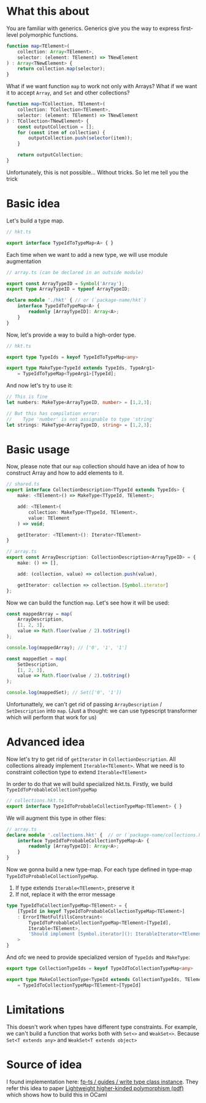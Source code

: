 # What this about

You are familiar with generics.
Generics give you the way to express first-level polymorphic functions.

```typescript
function map<TElement>(
    collection: Array<TElement>,
    selector: (element: TElement) => TNewElement
) : Array<TNewElement> {
    return collection.map(selector);
}
```

What if we want function `map` to work not only with Arrays? What if we want it to accept `Array`, and `Set` and other collections?

```typescript
function map<TCollection, TElement>(
    collection: TCollection<TElement>,
    selector: (element: TElement) => TNewElement
) : TCollection<TNewElement> {
    const outputCollection = [];
    for (const item of collection) {
        outputCollection.push(selector(item));
    }

    return outputCollection;
}
```

Unfortunately, this is not possible… Without tricks. So let me tell you the trick

# Basic idea

Let's build a type map.

```typescript
// hkt.ts

export interface TypeIdToTypeMap<A> { }
```

Each time when we want to add a new type, we will use module augmentation

```typescript
// array.ts (can be declared in an outside module)

export const ArrayTypeID = Symbol('Array');
export type ArrayTypeID = typeof ArrayTypeID;

declare module './hkt' { // or (`package-name/hkt`)
    interface TypeIdToTypeMap<A> {
        readonly [ArrayTypeID]: Array<A>;
    }
}
```

Now, let's provide a way to build a high-order type.

```typescript
// hkt.ts

export type TypeIds = keyof TypeIdToTypeMap<any>

export type MakeType<TypeId extends TypeIds, TypeArg1>
    = TypeIdToTypeMap<TypeArg1>[TypeId];
```

And now let's try to use it:

```typescript
// This is fine
let numbers: MakeType<ArrayTypeID, number> = [1,2,3];

// But this has compilation error:
//    Type 'number' is not assignable to type 'string'
let strings: MakeType<ArrayTypeID, string> = [1,2,3];
```

# Basic usage

Now, please note that our `map` collection should have an idea of how to construct Array and how to add elements to it.

```typescript
// shared.ts
export interface CollectionDescription<TTypeId extends TypeIds> {
    make: <TElement>() => MakeType<TTypeId, TElement>;

    add: <TElement>(
        collection: MakeType<TTypeId, TElement>,
        value: TElement
    ) => void;

    getIterator: <TElement>(): Iterator<TElement>
}
```

```typescript
// array.ts
export const ArrayDescription: CollectionDescription<ArrayTypeID> = {
    make: () => [],

    add: (collection, value) => collection.push(value),

    getIterator: collection => collection.[Symbol.iterator]
};
```

Now we can build the function `map`. Let's see how it will be used:

```typescript
const mappedArray = map(
    ArrayDescription,
    [1, 2, 3],
    value => Math.floor(value / 2).toString()
);

console.log(mappedArray); // ['0', '1', '1']

const mappedSet = map(
    SetDescription,
    [1, 2, 3],
    value => Math.floor(value / 2).toString()
);

console.log(mappedSet); // Set(['0', '1'])
```

Unfortunattely, we can't get rid of passing `ArrayDescription` / `SetDescription` into `map`.
(Just a thought: we can use typescript transformer which will perform that work for us)

# Advanced idea

Now let's try to get rid of `getIterator` in `CollectionDescription`. All collections already implement `Iterable<TElement>`. What we need is to constraint collection type to extend `Iterable<TElement>`

In order to do that we will build specialized hkt.ts.
Firstly, we build `TypeIdToProbableCollectionTypeMap`

```typescript
// collections.hkt.ts
export interface TypeIdToProbableCollectionTypeMap<TElement> { }
```

We will augment this type in other files:
```typescript
// array.ts
declare module '.collections.hkt' {  // or (`package-name/collections.hkt`)
    interface TypeIdToProbableCollectionTypeMap<A> {
        readonly [ArrayTypeID]: Array<A>;
    }
}
```

Now we gonna build a new type-map. For each type defined in type-map `TypeIdToProbableCollectionTypeMap`.
   1. If type extends `Iterable<TElement>`, preserve it
   2. If not, replace it with the error message

```typescript
type TypeIdToCollectionTypeMap<TElement> = {
    [TypeId in keyof TypeIdToProbableCollectionTypeMap<TElement>]
    : ErrorIfNotFulfillsConstraint<
        TypeIdToProbableCollectionTypeMap<TElement>[TypeId],
        Iterable<TElement>,
        'Should implement [Symbol.iterator](): IterableIterator<TElement>'
    >
}
```

And ofc we need to provide specialized version of `TypeIds` and `MakeType`:

```typescript
export type CollectionTypeIds = keyof TypeIdToCollectionTypeMap<any>

export type MakeCollectionType<TypeId extends CollectionTypeIds, TElement>
    = TypeIdToCollectionTypeMap<TElement>[TypeId]
```

# Limitations

This doesn't work when types have different type constraints.
For example, we can't build a function that works both with `Set<>` and `WeakSet<>`.
Because `Set<T extends any>` and `WeakSet<T extends object>`

# Source of idea

I found implementation here: [fp-ts / guides / write type class instance](https://gcanti.github.io/fp-ts/guides/HKT.html). They refer this idea to paper [Lightweight higher-kinded polymorphism (pdf)](https://www.cl.cam.ac.uk/~jdy22/papers/lightweight-higher-kinded-polymorphism.pdf) which shows how to build this in OCaml